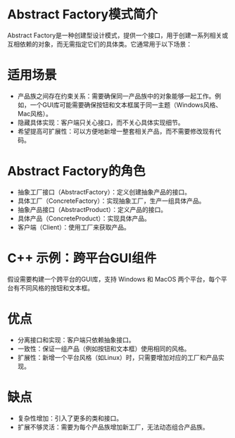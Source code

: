 # Abstract Factory模式简介
Abstract Factory是一种创建型设计模式，提供一个接口，用于创建一系列相关或互相依赖的对象，而无需指定它们的具体类。它通常用于以下场景：

# 适用场景
- 产品族之间存在约束关系：需要确保同一产品族中的对象能够一起工作。例如，一个GUI库可能需要确保按钮和文本框属于同一主题（Windows风格、Mac风格）。
- 隐藏具体实现：客户端只关心接口，而不关心具体实现细节。
- 希望提高可扩展性：可以方便地新增一整套相关产品，而不需要修改现有代码。
# Abstract Factory的角色
- 抽象工厂接口（AbstractFactory）：定义创建抽象产品的接口。
- 具体工厂（ConcreteFactory）：实现抽象工厂，生产一组具体产品。
- 抽象产品接口（AbstractProduct）：定义产品的接口。
- 具体产品（ConcreteProduct）：实现具体产品。
- 客户端（Client）：使用工厂来获取产品。
# C++ 示例：跨平台GUI组件
假设需要构建一个跨平台的GUI库，支持 Windows 和 MacOS 两个平台，每个平台有不同风格的按钮和文本框。
# 优点
- 分离接口和实现：客户端只依赖抽象接口。
- 一致性：保证一组产品（例如按钮和文本框）使用相同的风格。
- 扩展性：新增一个平台风格（如Linux）时，只需要增加对应的工厂和产品实现。
# 缺点
- 复杂性增加：引入了更多的类和接口。
- 扩展不够灵活：需要为每个产品族增加新工厂，无法动态组合产品族。